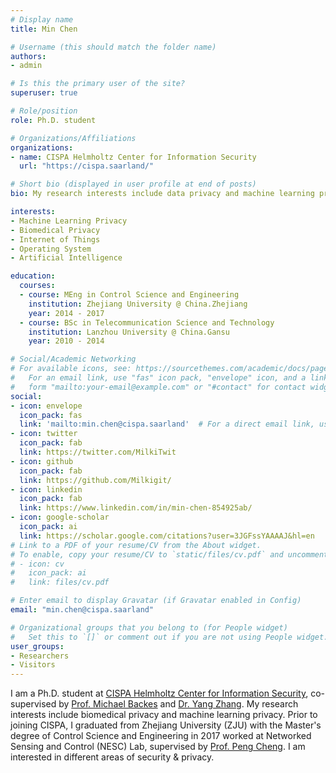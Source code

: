 ```yaml
---
# Display name
title: Min Chen

# Username (this should match the folder name)
authors:
- admin

# Is this the primary user of the site?
superuser: true

# Role/position
role: Ph.D. student

# Organizations/Affiliations
organizations:
- name: CISPA Helmholtz Center for Information Security
  url: "https://cispa.saarland/"

# Short bio (displayed in user profile at end of posts)
bio: My research interests include data privacy and machine learning privacy.

interests:
- Machine Learning Privacy 
- Biomedical Privacy
- Internet of Things
- Operating System
- Artificial Intelligence

education:
  courses:
  - course: MEng in Control Science and Engineering
    institution: Zhejiang University @ China.Zhejiang
    year: 2014 - 2017
  - course: BSc in Telecommunication Science and Technology
    institution: Lanzhou University @ China.Gansu
    year: 2010 - 2014

# Social/Academic Networking
# For available icons, see: https://sourcethemes.com/academic/docs/page-builder/#icons
#   For an email link, use "fas" icon pack, "envelope" icon, and a link in the
#   form "mailto:your-email@example.com" or "#contact" for contact widget.
social:
- icon: envelope
  icon_pack: fas
  link: 'mailto:min.chen@cispa.saarland'  # For a direct email link, use "mailto:test@example.org".
- icon: twitter
  icon_pack: fab
  link: https://twitter.com/MilkiTwit
- icon: github
  icon_pack: fab
  link: https://github.com/Milkigit/
- icon: linkedin
  icon_pack: fab
  link: https://www.linkedin.com/in/min-chen-854925ab/
- icon: google-scholar
  icon_pack: ai
  link: https://scholar.google.com/citations?user=3JGFssYAAAAJ&hl=en
# Link to a PDF of your resume/CV from the About widget.
# To enable, copy your resume/CV to `static/files/cv.pdf` and uncomment the lines below.
# - icon: cv
#   icon_pack: ai
#   link: files/cv.pdf

# Enter email to display Gravatar (if Gravatar enabled in Config)
email: "min.chen@cispa.saarland"

# Organizational groups that you belong to (for People widget)
#   Set this to `[]` or comment out if you are not using People widget.
user_groups:
- Researchers
- Visitors
---
```


I am a Ph.D. student at [CISPA Helmholtz Center for Information Security](http://cispa.saarland/), co-supervised by [Prof. Michael Backes](https://cispa.saarland/people/backes/) and [Dr. Yang Zhang](https://yangzhangalmo.github.io/). My research interests include biomedical privacy and machine learning privacy.
Prior to joining CISPA, I graduated from Zhejiang University (ZJU) with the Master's degree of Control Science and Engineering in 2017 worked at Networked Sensing and Control (NESC) Lab, supervised by [Prof. Peng Cheng](https://person.zju.edu.cn/cp).
I am interested in different areas of security & privacy.
